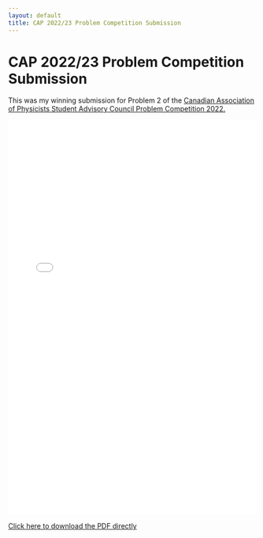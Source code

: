 ```yaml
---
layout: default
title: CAP 2022/23 Problem Competition Submission
---
```


# CAP 2022/23 Problem Competition Submission

This was my winning submission for Problem 2 of the [Canadian Association of Physicists Student Advisory Council Problem Competition 2022.](https://sac.cap.ca/index.php/events/sac-problem-competition-2022/)

<embed src="/jspopowski.github.io/docs/assets/CAP_2022_2023_Problem_Competition_Jared_Popowski.pdf" type="application/pdf" width="100%" height="800px">

[Click here to download the PDF directly](/jspopowski.github.io/docs/assets/CAP_2022_2023_Problem_Competition_Jared_Popowski.pdf)
